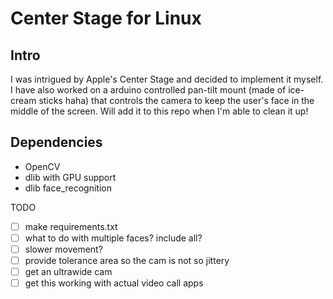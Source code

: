 # Center Stage for Linux

## Intro
I was intrigued by Apple's Center Stage and decided to implement it myself. I have also worked on a arduino controlled pan-tilt mount (made of ice-cream sticks haha) that controls the camera to keep the user's face in the middle of the screen. Will add it to this repo when I'm able to clean it up!

## Dependencies
* OpenCV
* dlib with GPU support
* dlib face_recognition

TODO
- [ ] make requirements.txt
- [ ] what to do with multiple faces? include all?
- [ ] slower movement?
- [ ] provide tolerance area so the cam is not so jittery
- [ ] get an ultrawide cam
- [ ] get this working with actual video call apps
